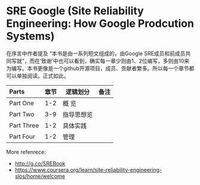 # SRE Google (Site Reliability Engineering: How Google Prodcution Systems)

 在序言中作者提及 “本书是由一系列短文组成的，由Google SRE成员和前成员共同写就”，而在‘致谢’中也可以看到，确实每一章少则由1、2位编写，多则由10来为编写。本书更像是一个github开源项目，成员、贡献者繁多。所以每一个章节都可以单独阅读。正式如此。


| Parts  |  章节  |    逻辑划分  |  备注|
| :-- |  --- | ----------- | --- |
|Part One | 1-2   |     概 览    |     |
|Part Two| 3-9   |    指导思想览 |     |
|Part Three| 1-2   |    具体实践   |     |
|Part Four| 1-2   |      管理    |     |


More refenrece:
- http://g.co/SREBook
- https://www.coursera.org/learn/site-reliability-engineering-slos/home/welcome
